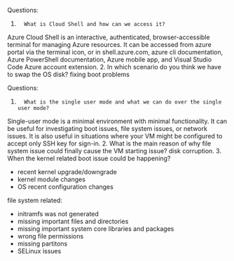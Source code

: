 Questions:

1.       What is Cloud Shell and how can we access it? 
Azure Cloud Shell is an interactive, authenticated, browser-accessible terminal for managing Azure resources. It can be accessed from azure portal via the terminal icon, or in shell.azure.com, azure cli documentation, Azure PowerShell documentation, Azure mobile app, and Visual Studio Code Azure account extension.
2.       In which scenario do you think we have to swap the OS disk? 
fixing boot problems


Questions: 

1.       What is the single user mode and what we can do over the single user mode? 
Single-user mode is a minimal environment with minimal functionality.
It can be useful for investigating boot issues, file system issues, or network issues. It is also useful in situations where your VM might be configured to accept only SSH key for sign-in.
2.       What is the main reason of why file system issue could finally cause the VM starting issue? 
disk corruption.
3.       When the kernel related boot issue could be happening? 
 
 - recent kernel upgrade/downgrade
 - kernel module changes
 - OS recent configuration changes

file system related:
- initramfs was not generated
 - missing important files and directories
 - missing important system core libraries and packages
 - wrong file permissions
 - missing partitons
 - SELinux issues
